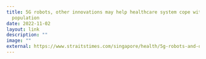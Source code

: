 ```yaml
---
title: 5G robots, other innovations may help healthcare system cope with ageing
  population
date: 2022-11-02
layout: link
description: ""
image: ""
external: https://www.straitstimes.com/singapore/health/5g-robots-and-other-innovations-may-help-singapore-s-healthcare-system-cope-with-ageing-population
---
```

